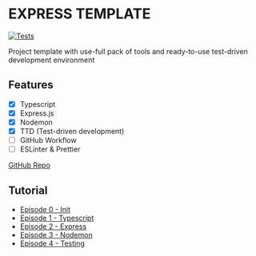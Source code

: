# EXPRESS TEMPLATE
[![Tests](https://github.com/MateoDi9z/express-template/actions/workflows/tests.yml/badge.svg)](https://github.com/MateoDi9z/express-template/actions/workflows/tests.yml)

Project template with use-full pack of tools and ready-to-use test-driven development environment

## Features
- [x] Typescript
- [x] Express.js
- [x] Nodemon
- [x] TTD (Test-driven development)
- [ ] GitHub Workflow
- [ ] ESLinter & Prettier

[GitHub Repo](https://github.com/MateoDi9z/express-template)

## Tutorial
- [Episode 0 - Init](./how-to/%5B0%5D%20Init.md)
- [Episode 1 - Typescript](./how-to/%5B1%5D%20Typescript.md)
- [Episode 2 - Express](./how-to/%5B2%5D%20Express.md)
- [Episode 3 - Nodemon](./how-to/%5B3%5D%20Nodemon.md)
- [Episode 4 - Testing](./how-to/%5B4%5D%20Testing.md)